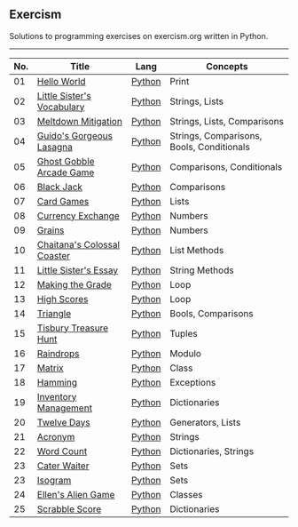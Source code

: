<h2>Exercism</h2>
Solutions to programming exercises on exercism.org written in Python. 

---

| No. | Title | Lang | Concepts |
| --- | --- | --- | --- |
| 01 | [Hello World](https://exercism.org/tracks/python/exercises/hello-world/) | [Python](https://github.com/ARS-Technica/Exercism-Python-Solutions/tree/main/Hello%20World) | Print | 
| 02 | [Little Sister's Vocabulary](https://exercism.org/tracks/python/exercises/little-sisters-vocab) | [Python](https://github.com/ARS-Technica/Exercism-Python-Solutions/tree/main/Little%20Sister's%20Vocabulary) | Strings, Lists | 
| 03 | [Meltdown Mitigation](https://exercism.org/tracks/python/exercises/meltdown-mitigation) | [Python](https://github.com/ARS-Technica/Exercism-Python-Solutions/tree/main/Meltdown%20Mitigation) | Strings, Lists, Comparisons | 
| 04 | [Guido's Gorgeous Lasagna](https://exercism.org/tracks/python/exercises/guidos-gorgeous-lasagna) | [Python](https://github.com/ARS-Technica/Exercism-Python-Solutions/tree/main/Guido's%20Gorgeous%20Lasagna) | Strings, Comparisons, Bools, Conditionals  | 
| 05 | [Ghost Gobble Arcade Game](https://exercism.org/tracks/python/exercises/ghost-gobble-arcade-game) | [Python](https://github.com/ARS-Technica/Exercism-Python-Solutions/tree/main/Ghost%20Gobble%20Arcade%20Game) | Comparisons, Conditionals  | 
| 06 | [Black Jack](https://exercism.org/tracks/python/exercises/black-jack) | [Python](https://github.com/ARS-Technica/Exercism-Python-Solutions/tree/main/Black%20Jack) | Comparisons | 
| 07 | [Card Games](https://exercism.org/tracks/python/exercises/card-games) | [Python](https://github.com/ARS-Technica/Exercism-Python-Solutions/tree/main/Card%20Games) | Lists | 
| 08 | [Currency Exchange](https://exercism.org/tracks/python/exercises/currency-exchange) | [Python](https://github.com/ARS-Technica/Exercism-Python-Solutions/tree/main/Currency%20Exchange) | Numbers | 
| 09 | [Grains](https://exercism.org/tracks/python/exercises/grains) | [Python](https://github.com/ARS-Technica/Exercism-Python-Solutions/tree/main/Grains) | Numbers | 
| 10 | [Chaitana's Colossal Coaster](https://exercism.org/tracks/python/exercises/chaitanas-colossal-coaster) | [Python](https://github.com/ARS-Technica/Exercism-Python-Solutions/tree/main/Chaitana's%20Colossal%20Coaster) | List Methods | 
| 11 | [Little Sister's Essay](https://exercism.org/tracks/python/exercises/little-sisters-essay) | [Python](https://github.com/ARS-Technica/Exercism-Python-Solutions/tree/main/Little%20Sister's%20Essay) | String Methods | 
| 12 | [Making the Grade](https://exercism.org/tracks/python/exercises/making-the-grade) | [Python](https://github.com/ARS-Technica/Exercism-Python-Solutions/tree/main/Making%20the%20Grade) | Loop | 
| 13 | [High Scores](https://exercism.org/tracks/python/exercises/high-scores) | [Python](https://github.com/ARS-Technica/Exercism-Python-Solutions/tree/main/High%20Scores) | Loop | 
| 14 | [Triangle](https://exercism.org/tracks/python/exercises/triangle) | [Python](https://github.com/ARS-Technica/Exercism-Python-Solutions/tree/main/Triangle) | Bools, Comparisons | 
| 15 | [Tisbury Treasure Hunt](https://exercism.org/tracks/python/exercises/tisbury-treasure-hunt) | [Python](https://github.com/ARS-Technica/Exercism-Python-Solutions/tree/main/Tisbury%20Treasure%20Hunt) | Tuples | 
| 16 | [Raindrops](https://exercism.org/tracks/python/exercises/raindrops) | [Python](https://github.com/ARS-Technica/Exercism-Python-Solutions/tree/main/Raindrops) | Modulo | 
| 17 | [Matrix](https://exercism.org/tracks/python/exercises/matrix) | [Python](https://github.com/ARS-Technica/Exercism-Python-Solutions/tree/main/Matrix) | Class | 
| 18 | [Hamming](https://exercism.org/tracks/python/exercises/hamming) | [Python](https://github.com/ARS-Technica/Exercism-Python-Solutions/tree/main/Hamming) | Exceptions | 
| 19 | [Inventory Management](https://exercism.org/tracks/python/exercises/inventory-management) | [Python](https://github.com/ARS-Technica/Exercism-Python-Solutions/tree/main/Inventory%20Management) | Dictionaries | 
| 20 | [Twelve Days](https://exercism.org/tracks/python/exercises/twelve-days) | [Python](https://github.com/ARS-Technica/Exercism-Python-Solutions/tree/main/Twelve%20Days) | Generators, Lists | 
| 21 | [Acronym](https://exercism.org/tracks/python/exercises/acronym) | [Python](https://github.com/ARS-Technica/Exercism-Python-Solutions/tree/main/Acronym) | Strings | 
| 22 | [Word Count](https://exercism.org/tracks/python/exercises/word-count) | [Python](https://github.com/ARS-Technica/Exercism-Python-Solutions/tree/main/Word%20Count) | Dictionaries, Strings | 
| 23 | [Cater Waiter](https://exercism.org/tracks/python/exercises/cater-waiter) | [Python](https://github.com/ARS-Technica/Exercism-Python-Solutions/tree/main/Cater%20Waiter) | Sets |
| 23 | [Isogram](https://exercism.org/tracks/python/exercises/isogram) | [Python](https://github.com/ARS-Technica/Exercism-Python-Solutions/tree/main/Isogram) | Sets |
| 24 | [Ellen's Alien Game](https://exercism.org/tracks/python/exercises/ellens-alien-game) | [Python](https://github.com/ARS-Technica/Exercism-Python-Solutions/tree/main/Ellen's%20Alien%20Game) | Classes |
| 25 | [Scrabble Score](https://exercism.org/tracks/python/exercises/scrabble-score) | [Python](https://github.com/ARS-Technica/Exercism-Python-Solutions/tree/main/Scrabble%20Score) | Dictionaries |

